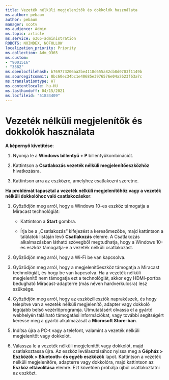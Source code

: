 ```yaml
---
title: Vezeték nélküli megjelenítők és dokkolók használata
ms.author: pebaum
author: pebaum
manager: scotv
ms.audience: Admin
ms.topic: article
ms.service: o365-administration
ROBOTS: NOINDEX, NOFOLLOW
localization_priority: Priority
ms.collection: Adm_O365
ms.custom:
- "9001516"
- "3582"
ms.openlocfilehash: b769773206aa2be4118d655a82cb8d0703f1149b
ms.sourcegitcommit: 8bc60ec34bc1e40685e3976576e04a2623f63a7c
ms.translationtype: HT
ms.contentlocale: hu-HU
ms.lasthandoff: 04/15/2021
ms.locfileid: "51834409"
---
```

# <a name="use-wireless-displays-or-docks"></a>Vezeték nélküli megjelenítők és dokkolók használata

**A képernyő kivetítése**:

1. Nyomja le a **Windows billentyű + P** billentyűkombinációt.

2. Kattintson a **Csatlakozás vezeték nélküli megjelenítőeszközhöz** hivatkozásra.

3. Kattintson arra az eszközre, amelyhez csatlakozni szeretne.

**Ha problémát tapasztal a vezeték nélküli megjelenítőhöz vagy a vezeték nélküli dokkolóhoz való csatlakozáskor**:

1. Győződjön meg arról, hogy a Windows 10-es eszköz támogatja a Miracast technológiát: 

    - Kattintson a **Start** gombra.
    
    - Írja be a „Csatlakozás” kifejezést a keresőmezőbe, majd kattintson a találatok listáján levő **Csatlakozás** elemre. A Csatlakozás alkalmazásban látható szövegből megtudhatja, hogy a Windows 10-es eszköz támogatja-e a vezeték nélküli csatlakozást. 

2. Győződjön meg arról, hogy a Wi-Fi be van kapcsolva. 

3. Győződjön meg arról, hogy a megjelenítőeszköz támogatja a Miracast technológiát, és hogy be van kapcsolva. Ha a vezeték nélküli megjelenítő nem támogatja ezt a technológiát, akkor egy HDMI-portba bedugható Miracast-adapterre (más néven hardverkulcsra) lesz szüksége.

4. Győződjön meg arról, hogy az eszközillesztők naprakészek, és hogy telepítve van a vezeték nélküli megjelenítő, adapter vagy dokkoló legújabb belső vezérlőprogramja. Útmutatásért olvassa el a gyártó webhelyén található támogatási információkat, vagy további segítségért keresse meg a gyártó alkalmazását a **Microsoft Store-ban**.

5. Indítsa újra a PC-t vagy a telefont, valamint a vezeték nélküli megjelenítőt vagy dokkolót.

6. Válassza le a vezeték nélküli megjelenítőt vagy dokkolót, majd csatlakoztassa újra. Az eszköz leválasztásához nyissa meg a **Gépház > Eszközök > Bluetooth- és egyéb eszközök** lapot. Kattintson a vezeték nélküli megjelenítőre, adapterre vagy dokkolóra, majd kattintson az **Eszköz eltávolítása** elemre. Ezt követően próbálja újból csatlakoztatni az eszközt.
